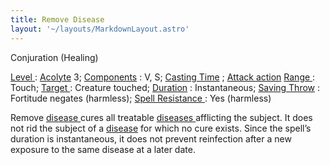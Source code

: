 ```yaml
---
title: Remove Disease
layout: '~/layouts/MarkdownLayout.astro'
---
```

Conjuration (Healing)

[ Level ](/modern.d20.srd/fx/level) : [ Acolyte](/modern.d20.srd/classes/advanced/acolyte) 3; [ Components](/modern.d20.srd/fx/components) : V, S; [ Casting Time](/modern.d20.srd/fx/casting.time) ; [ Attack action](/modern.d20.srd/combat/attack.actions) [ Range ](/modern.d20.srd/fx/range) :
Touch; [ Target ](/modern.d20.srd/fx/target) : Creature touched; [ Duration](/modern.d20.srd/fx/duration) : Instantaneous; [ Saving Throw](/modern.d20.srd/basics/saving.throws) : Fortitude negates (harmless); [Spell Resistance ](/modern.d20.srd/special.abilities/spell.resistance) : Yes
(harmless)

Remove [ disease ](/modern.d20.srd/environment.hazards/disease) cures all
treatable [ diseases ](/modern.d20.srd/environment.hazards/disease) afflicting
the subject. It does not rid the subject of a [ disease](/modern.d20.srd/environment.hazards/disease) for which no cure exists. Since
the spell’s duration is instantaneous, it does not prevent reinfection after a
new exposure to the same disease at a later date.

